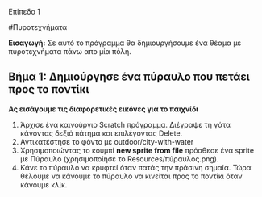 Επίπεδο 1

#Πυροτεχνήματα

__Εισαγωγή:__
Σε αυτό το πρόγραμμα θα δημιουργήσουμε ένα θέαμα με πυροτεχνήματα πάνω απο μία πόλη.

## Βήμα 1: Δημιούργησε ένα πύραυλο που πετάει προς το ποντίκι
__Ας εισάγουμε τις διαφορετικές εικόνες για το παιχνίδι__
1. Άρχισε ένα καινούργιο Scratch πρόγραμμα. Διέγραψε τη γάτα κάνοντας δεξιό πάτημα και επιλέγοντας Delete.
2. Αντικατέστησε το φόντο με outdoor/city-with-water
3. Χρησιμοποιώντας το κουμπί __new sprite from file__ πρόσθεσε ένα sprite με Πύραυλο (χρησιμοποίησε το Resources/πύραυλος.png).
4. Κάνε το πύραυλο να κρυφτεί όταν πατάς την πράσινη σημαία.
Τώρα θέλουμε να κάνουμε το πύραυλο να κινείται προς το ποντίκι όταν κάνουμε κλίκ.
